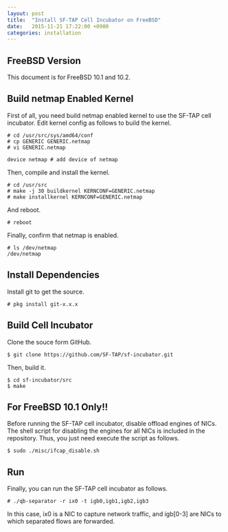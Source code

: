 ```yaml
---
layout: post
title:  "Install SF-TAP Cell Incubator on FreeBSD"
date:   2015-11-21 17:22:00 +0900
categories: installation
---
```

## FreeBSD Version

This document is for FreeBSD 10.1 and 10.2.

## Build netmap Enabled Kernel

First of all, you need build netmap enabled kernel to use the SF-TAP cell incubator.
Edit kernel config as follows to build the kernel.

    # cd /usr/src/sys/amd64/conf
    # cp GENERIC GENERIC.netmap
    # vi GENERIC.netmap
    
    device netmap # add device of netmap

Then, compile and install the kernel.

    # cd /usr/src
    # make -j 30 buildkernel KERNCONF=GENERIC.netmap
    # make installkernel KERNCONF=GENERIC.netmap

And reboot.

    # reboot

Finally, confirm that netmap is enabled.

    # ls /dev/netmap
    /dev/netmap

## Install Dependencies

Install git to get the source.

    # pkg install git-x.x.x

## Build Cell Incubator

Clone the souce form GitHub.

    $ git clone https://github.com/SF-TAP/sf-incubator.git

Then, build it.

    $ cd sf-incubator/src
    $ make

## For FreeBSD 10.1 Only!!

Before running the SF-TAP cell incubator, disable offload engines of NICs.
The shell script for disabling the engines for all NICs is included in the repository. Thus, you just need execute the script as follows.

    $ sudo ./misc/ifcap_disable.sh

## Run

Finally, you can run the SF-TAP cell incubator as follows.

    # ./qb-separator -r ix0 -t igb0,igb1,igb2,igb3

In this case, ix0 is a NIC to capture network traffic, and
igb[0-3] are NICs to which separated flows are forwarded.
